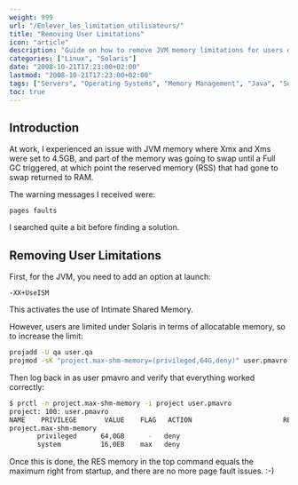 ```yaml
---
weight: 999
url: "/Enlever_les_limitation_utilisateurs/"
title: "Removing User Limitations"
icon: "article"
description: "Guide on how to remove JVM memory limitations for users on Solaris systems"
categories: ["Linux", "Solaris"]
date: "2008-10-21T17:23:00+02:00"
lastmod: "2008-10-21T17:23:00+02:00"
tags: ["Servers", "Operating Systems", "Memory Management", "Java", "Solaris"]
toc: true
---
```


## Introduction

At work, I experienced an issue with JVM memory where Xmx and Xms were set to 4.5GB, and part of the memory was going to swap until a Full GC triggered, at which point the reserved memory (RSS) that had gone to swap returned to RAM.

The warning messages I received were:

```
pages faults
```

I searched quite a bit before finding a solution.

## Removing User Limitations

First, for the JVM, you need to add an option at launch:

```
-XX+UseISM
```

This activates the use of Intimate Shared Memory.

However, users are limited under Solaris in terms of allocatable memory, so to increase the limit:

```bash
projadd -U qa user.qa
projmod -sK "project.max-shm-memory=(privileged,64G,deny)" user.pmavro
```

Then log back in as user pmavro and verify that everything worked correctly:

```bash
$ prctl -n project.max-shm-memory -i project user.pmavro
project: 100: user.pmavro
NAME    PRIVILEGE       VALUE    FLAG   ACTION                       RECIPIENT
project.max-shm-memory
       privileged      64,0GB      -   deny                                 -
       system          16,0EB    max   deny                                 -
```

Once this is done, the RES memory in the top command equals the maximum right from startup, and there are no more page fault issues. :-)